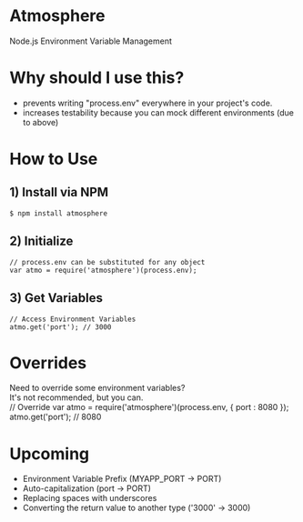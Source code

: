 Atmosphere
==========

Node.js Environment Variable Management


# Why should I use this?
- prevents writing "process.env" everywhere in your project's code.
- increases testability because you can mock different environments (due to above)

# How to Use

## 1) Install via NPM
    $ npm install atmosphere

## 2) Initialize
    // process.env can be substituted for any object
    var atmo = require('atmosphere')(process.env);

## 3) Get Variables
    // Access Environment Variables
    atmo.get('port'); // 3000

# Overrides
Need to override some environment variables?  
It's not recommended, but you can.  
    // Override
    var atmo = require('atmosphere')(process.env, { port : 8080 });
    atmo.get('port'); // 8080

# Upcoming
- Environment Variable Prefix (MYAPP_PORT -> PORT)
- Auto-capitalization (port -> PORT)
- Replacing spaces with underscores
- Converting the return value to another type ('3000' -> 3000)
